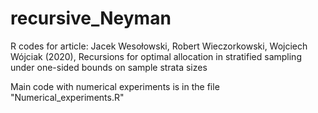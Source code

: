# recursive_Neyman
R codes for article:
Jacek Wesołowski, Robert Wieczorkowski, Wojciech Wójciak (2020), 
Recursions for optimal allocation in stratified sampling under one-sided bounds on sample strata sizes

Main code with numerical experiments is in the file "Numerical_experiments.R"



